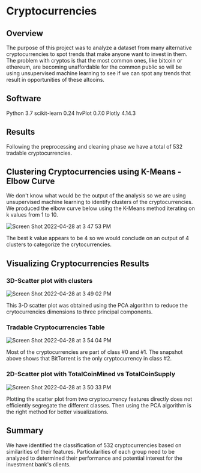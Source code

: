 # Cryptocurrencies
## Overview
The purpose of this project was to analyze a dataset from many alternative cryptocurrencies to spot trends that make anyone want to invest in them. The problem with cryptos is that the most common ones, like bitcoin or ethereum, are becoming unaffordable for the common public so will be using unsupervised machine learning to see if we can spot any trends that result in opportunities of these altcoins.
## Software
Python 3.7
scikit-learn 0.24
hvPlot 0.7.0
Plotly 4.14.3
## Results
Following the preprocessing and cleaning phase we have a total of 532 tradable cryptocurrencies.


## Clustering Cryptocurrencies using K-Means - Elbow Curve
We don't know what would be the output of the analysis so we are using unsupervised machine learning to identify clusters of the cryptocurrencies.
We produced the elbow curve below using the K-Means method iterating on k values from 1 to 10.

![Screen Shot 2022-04-28 at 3 47 53 PM](https://user-images.githubusercontent.com/96554223/165833899-af5d421e-5592-42c5-8225-40e3899c16a8.png)


The best k value appears to be 4 so we would conclude on an output of 4 clusters to categorize the crytocurrencies.

## Visualizing Cryptocurrencies Results
### 3D-Scatter plot with clusters

![Screen Shot 2022-04-28 at 3 49 02 PM](https://user-images.githubusercontent.com/96554223/165834400-229e7e17-f07c-4f1f-a83c-a02147f89b3a.png)


This 3-D scatter plot was obtained using the PCA algorithm to reduce the crytocurrencies dimensions to three principal components.

### Tradable Cryptocurrencies Table

![Screen Shot 2022-04-28 at 3 54 04 PM](https://user-images.githubusercontent.com/96554223/165834772-107c4a8e-1fa2-4d5e-b1cd-7c37177a0ad2.png)

Most of the cryptocurrencies are part of class #0 and #1.
The snapshot above shows that BitTorrent is the only cryptocurrency in class #2.

### 2D-Scatter plot with TotalCoinMined vs TotalCoinSupply

![Screen Shot 2022-04-28 at 3 50 33 PM](https://user-images.githubusercontent.com/96554223/165834884-36f4bb30-e3c2-47dc-b01d-cbeb084ac51c.png)

Plotting the scatter plot from two cryptocurrency features directly does not efficiently segregate the different classes. Then using the PCA algorithm is the right method for better visualizations.

## Summary
We have identified the classification of 532 cryptocurrencies based on similarities of their features.
Particularities of each group need to be analyzed to determined their performance and potential interest for the investment bank's clients.
